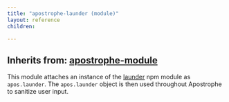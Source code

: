 ```yaml
---
title: "apostrophe-launder (module)"
layout: reference
children:

---
```

## Inherits from: [apostrophe-module](../apostrophe-module/index.html)
This module attaches an instance of the [launder](https://npmjs.org/package/launder)
npm module as `apos.launder`. The `apos.launder` object is then used throughout
Apostrophe to sanitize user input.


